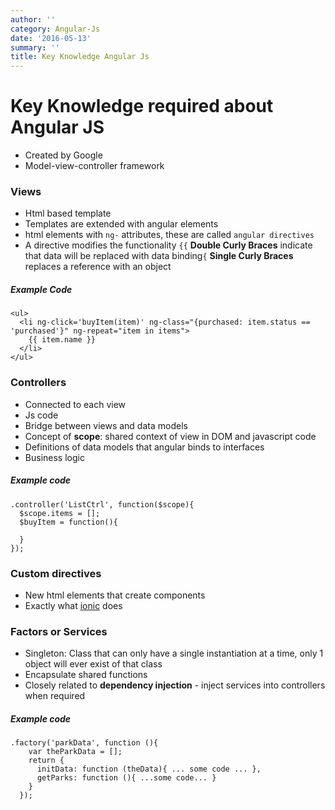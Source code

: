```yaml
---
author: ''
category: Angular-Js
date: '2016-05-13'
summary: ''
title: Key Knowledge Angular Js
---
```

# Key Knowledge required about Angular JS

- Created by Google
- Model-view-controller framework

### Views

- Html based template
- Templates are extended with angular elements
- html elements with `ng-` attributes, these are called `angular directives`
- A directive modifies the functionality
`{{` **Double Curly Braces** indicate that data will be replaced with data binding`{` **Single Curly Braces** replaces a reference with an object

##### Example Code

```
<ul>
  <li ng-click='buyItem(item)' ng-class="{purchased: item.status == 'purchased'}" ng-repeat="item in items">
    {{ item.name }}
  </li>
</ul>
```

### Controllers

- Connected to each view
- Js code
- Bridge between views and data models
- Concept of **scope**: shared context of view in DOM and javascript code
- Definitions of data models that angular binds to interfaces
- Business logic

##### Example code

```
.controller('ListCtrl', function($scope){
  $scope.items = [];
  $buyItem = function(){

  }
});
```

### Custom directives

- New html elements that create components
- Exactly what [ionic](https://fixes.co.za/hybrib-mobile-apps-with-ionic) does

### Factors or Services

- Singleton: Class that can only have a single instantiation at a time, only 1 object will ever exist of that class
- Encapsulate shared functions
- Closely related to **dependency injection** - inject services into controllers when required

##### Example code

```
.factory('parkData', function (){
    var theParkData = [];
    return {
      initData: function (theData){ ... some code ... },
      getParks: function (){ ...some code... }
    }
  });
```

